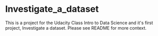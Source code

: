 # Investigate_a_dataset
This is a project for the Udacity Class Intro to Data Science and it's first project, Investigate a dataset. Please see README for more context.
